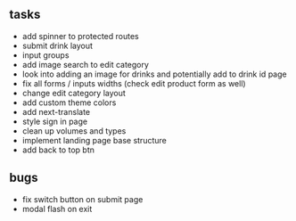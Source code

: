 ## tasks

- add spinner to protected routes
- submit drink layout
- input groups
- add image search to edit category
- look into adding an image for drinks and potentially add to drink id page
- fix all forms / inputs widths (check edit product form as well)
- change edit category layout
- add custom theme colors
- add next-translate
- style sign in page
- clean up volumes and types
- implement landing page base structure
- add back to top btn

## bugs

- fix switch button on submit page
- modal flash on exit
